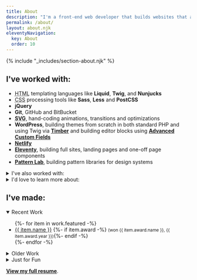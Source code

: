 ```yaml
---
title: About
description: "I'm a front-end web developer that builds websites that are fast, functional and beautiful."
permalink: /about/
layout: about.njk
eleventyNavigation:
  key: About
  order: 10
---
```


{% include "_includes/section-about.njk" %}

<section aria-label="Skills">

## I've worked with:

- <abbr title="HTML">HTML</abbr> templating languages like **Liquid**, **Twig**, and **Nunjucks**
- <abbr title="Cascading Stylesheets">CSS</abbr> processing tools like **Sass**, **Less** and **PostCSS**
- **jQuery**
- **Git**, GitHub and BitBucket
- **<abbr title="Scalable Vector Graphics">SVG</abbr>**, hand-coding animations, transitions and optimizations
- **WordPress**, building themes from scratch in both standard PHP and using Twig via **[Timber](https://www.upstatement.com/timber/)** and building editor blocks using **[Advanced Custom Fields](https://advancedcustomfields.com)**
- **[Netlify](https://netlify.com)**
- **[Eleventy](https://11ty.dev)**, building full sites, landing pages and one-off page components
- **[Pattern Lab](https://patternlab.io/)**, building pattern libraries for design systems

<details>
<summary>I've also worked with:</summary>


- **Vue**
- **[Parcel](https://parceljs.org)**
- **Bootstrap** and other CSS frameworks <small>(compiled from source and customized to the project whenever possible)</small>
- Image editors like **Photoshop**, **Illustrator**, **Pixelmator Pro** and **Affinity Designer**
- Design tools like **Sketch** and **Figma**
- Performance auditing tools like **Google Lighthouse** and **WebPageTest**
- **Schema.org**, **OpenGraph** and other similar bits of metadata
- **Cloudflare**, as a DNS provider/CDN and doing edge <abbr title="search engine optimization">SEO</abbr> optimization via Cloudflare Workers
- **Google Analytics** and **Google Tag Manager** <small>(implemented as performantly as possible)</small>
- <abbr title="continuous integration and delivery">CI/CD</abbr> and deployment tools like **[Buddy](https://buddy.works)** and **[DeployHQ](https://deployhq.com)**
- **[Screaming Frog](https://www.screamingfrog.co.uk/)**, to audit sites for accessibility, performance and <abbr title="search engine optimization">SEO</abbr> issues
- **[BrowserStack](https://www.browserstack.com/)** and **[LambdaTest](https://www.lambdatest.com/)**, for browser compatibility testing
- **[Litmus](https://litmus.com)** and **[EmailOnAcid](https://emailonacid.com)**, for email client compatibility testing
- **Shopify**
- **MailChimp**
- **HubSpot**
- **Google Maps' JavaScript <abbr title="application programming interface">API</abbr>**
- **[Craft CMS](https://www.craftcms.com/)** 

</details>

<details>

<summary>I'd love to learn more about:</summary>

- **Web components**
- **[Svelte](https://svelte.dev/)**, and other similar tools that compile the framework away during the build process instead of delivering it to the client
- **[Craft CMS](https://www.craftcms.com/)** (I've worked with it a bit and really like what I saw)
- **Privacy-minded analytics tools**

</details>

</section>

<section id="work" aria-label="Sample Work">

## I've made:

<details open>

<summary>Recent Work</summary>

<ul>
{%- for item in work.featured -%}
<li>
<a href="{{ item.url | url }}" target="_blank" rel="noopener noreferrer" aria-label="{{ item.name }} (opens in new window)">{{ item.name }}</a>
{%- if item.award -%} <small>(won {{ item.award.name }}, <time>{{ item.award.year }}</time>)</small>{%- endif -%}
</li>
{%- endfor -%}
</ul>

</details>

<details>

<summary>Older Work</summary>

<p>Some of these probably aren't up to my modern standard. They also often use Typekit fonts, which do not work on archive.org.</p>

<ul>
{%- for item in work.old %}
<li>
<a href="{{ item.url | url }}" target="_blank" rel="noopener noreferrer" aria-label="{{ item.name }} (opens in new window)">{{ item.name }}</a>
{%- if item.award -%} <small>(won {{ item.award.name }}, <time>{{ item.award.year }}</time>)</small>{%- endif -%}
</li>
{%- endfor %}
</ul>

</details>

<details>

<summary>Just for Fun</summary>

<ul>
{%- for item in work.fun -%}
<li>
<a href="{{ item.url | url }}" target="_blank" rel="noopener noreferrer" aria-label="{{ item.name }} (opens in new window)">{{ item.name }}</a>
{%- if item.desc -%} <small>({{ item.desc }})</small>{%- endif -%}
</li>
{%- endfor -%}
</ul>

</details>

</section>

<section id="more-info" class="text-center" aria-label="More information">

**[View my full resume](/resume/)**.

</section>
